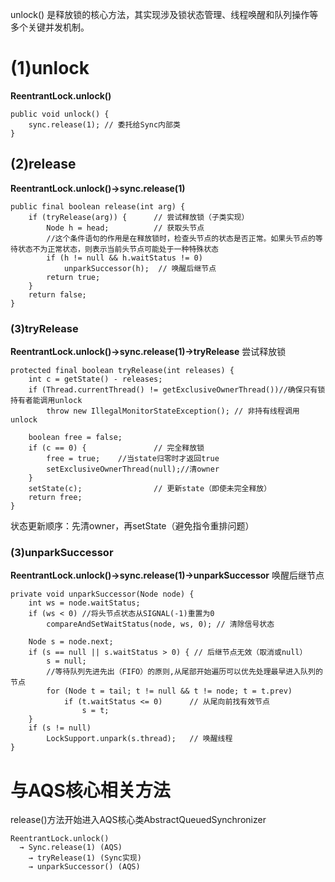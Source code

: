 unlock() 是释放锁的核心方法，其实现涉及锁状态管理、线程唤醒和队列操作等多个关键并发机制。

# (1)unlock

**ReentrantLock.unlock()**

```
public void unlock() {
    sync.release(1); // 委托给Sync内部类
}
```

## (2)release

**ReentrantLock.unlock()->sync.release(1)**

```
public final boolean release(int arg) {
    if (tryRelease(arg)) {      // 尝试释放锁（子类实现）
        Node h = head;          // 获取头节点
        //这个条件语句的作用是在释放锁时，检查头节点的状态是否正常。如果头节点的等待状态不为正常状态，则表示当前头节点可能处于一种特殊状态
        if (h != null && h.waitStatus != 0)
            unparkSuccessor(h);  // 唤醒后继节点
        return true;
    }
    return false;
}
```

### (3)tryRelease

**ReentrantLock.unlock()->sync.release(1)->tryRelease**
尝试释放锁

```
protected final boolean tryRelease(int releases) {
    int c = getState() - releases;
    if (Thread.currentThread() != getExclusiveOwnerThread())//确保只有锁持有者能调用unlock
        throw new IllegalMonitorStateException(); // 非持有线程调用unlock
  
    boolean free = false;
    if (c == 0) {               // 完全释放锁
        free = true;    //当state归零时才返回true
        setExclusiveOwnerThread(null);//清owner
    }
    setState(c);                // 更新state（即使未完全释放）
    return free;
}
```

状态更新顺序：先清owner，再setState（避免指令重排问题）

### (3)unparkSuccessor

**ReentrantLock.unlock()->sync.release(1)->unparkSuccessor**
唤醒后继节点

```
private void unparkSuccessor(Node node) {
    int ws = node.waitStatus;
    if (ws < 0) //将头节点状态从SIGNAL(-1)重置为0
        compareAndSetWaitStatus(node, ws, 0); // 清除信号状态

    Node s = node.next;
    if (s == null || s.waitStatus > 0) { // 后继节点无效（取消或null）
        s = null;
        //等待队列先进先出（FIFO）的原则,从尾部开始遍历可以优先处理最早进入队列的节点
        for (Node t = tail; t != null && t != node; t = t.prev)
            if (t.waitStatus <= 0)      // 从尾向前找有效节点
                s = t;
    }
    if (s != null)
        LockSupport.unpark(s.thread);   // 唤醒线程
}
```

# 与AQS核心相关方法

release()方法开始进入AQS核心类AbstractQueuedSynchronizer

```
ReentrantLock.unlock()
  → Sync.release(1) (AQS)
    → tryRelease(1) (Sync实现)
    → unparkSuccessor() (AQS)
```
